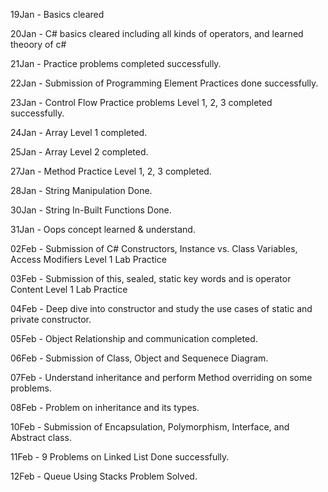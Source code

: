 19Jan - Basics cleared

20Jan - C# basics cleared including all kinds of operators, and learned theoory of c#

21Jan - Practice problems completed successfully.

22Jan - Submission of Programming Element Practices done successfully.

23Jan - Control Flow Practice problems Level 1, 2, 3 completed successfully.

24Jan - Array Level 1 completed.

25Jan - Array Level 2 completed.

27Jan - Method Practice Level 1, 2, 3 completed.

28Jan - String Manipulation Done.

30Jan - String In-Built Functions Done.

31Jan - Oops concept learned & understand.

02Feb - Submission of C# Constructors, Instance vs. Class Variables, Access Modifiers Level 1 Lab Practice

03Feb - Submission of this, sealed, static key words and is operator Content Level 1 Lab Practice 

04Feb - Deep dive into constructor and study the use cases of static and private constructor.

05Feb - Object Relationship and communication completed.

06Feb - Submission of Class, Object and Sequenece Diagram.

07Feb - Understand inheritance and perform Method overriding on some problems.

08Feb - Problem on inheritance and its types.

10Feb - Submission of Encapsulation, Polymorphism, Interface, and Abstract class.

11Feb - 9 Problems on Linked List Done successfully.

12Feb - Queue Using Stacks Problem Solved.